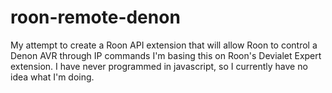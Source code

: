 # roon-remote-denon
My attempt to create a Roon API extension that will allow Roon to control a Denon AVR through IP commands
I'm basing this on Roon's Devialet Expert extension.
I have never programmed in javascript, so I currently have no idea what I'm doing.

